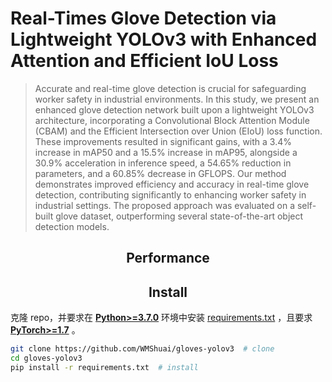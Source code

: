 # Real-Times Glove Detection via Lightweight YOLOv3 with Enhanced Attention and Efficient IoU Loss
> Accurate and real-time glove detection is crucial for safeguarding worker safety in industrial environments. In this study, we present an enhanced glove detection network built upon a lightweight YOLOv3 architecture, incorporating a Convolutional Block Attention Module (CBAM) and the Efficient Intersection over Union (EIoU) loss function. These improvements resulted in significant gains, with a 3.4% increase in mAP50 and a 15.5% increase in mAP95, alongside a 30.9% acceleration in inference speed, a 54.65% reduction in parameters, and a 60.85% decrease in GFLOPS. Our method demonstrates improved efficiency and accuracy in real-time glove detection, contributing significantly to enhancing worker safety in industrial settings. The proposed approach was evaluated on a self-built glove dataset, outperforming several state-of-the-art object detection models.

## <div align="center">Performance</div>



## <div align="center">Install</div>
克隆 repo，并要求在 [**Python>=3.7.0**](https://www.python.org/) 环境中安装 [requirements.txt](https://github.com/ultralytics/yolov5/blob/master/requirements.txt) ，且要求 [**PyTorch>=1.7**](https://pytorch.org/get-started/locally/) 。

```bash
git clone https://github.com/WMShuai/gloves-yolov3  # clone
cd gloves-yolov3
pip install -r requirements.txt  # install
```
